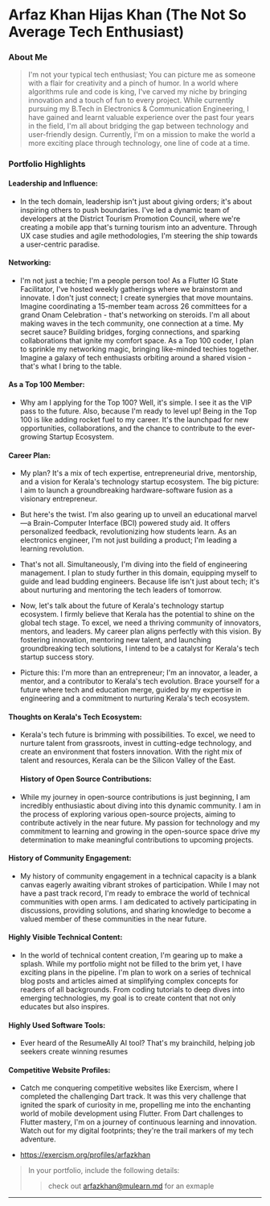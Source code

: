 # Arfaz Khan Hijas Khan (The Not So Average Tech Enthusiast)

### About Me

> I'm not your typical tech enthusiast; You can picture me as someone with a flair for creativity and a pinch of humor. In a world where algorithms rule and code is king, I've carved my niche by bringing innovation and a touch of fun to every project. While currently pursuing my B.Tech in Electronics & Communication Engineering, I have gained and learnt valuable experience over the past four years in the field, I'm all about bridging the gap between technology and user-friendly design. Currently, I'm on a mission to make the world a more exciting place through technology, one line of code at a time.


### Portfolio Highlights


#### Leadership and Influence:

- In the tech domain, leadership isn't just about giving orders; it's about inspiring others to push boundaries. I've led a dynamic team of developers at the District Tourism Promotion Council, where we're creating a mobile app that's turning tourism into an adventure. Through UX case studies and agile methodologies, I'm steering the ship towards a user-centric paradise.

#### Networking: 

- I'm not just a techie; I'm a people person too! As a Flutter IG State Facilitator, I've hosted weekly gatherings where we brainstorm and innovate. I don't just connect; I create synergies that move mountains. Imagine coordinating a 15-member team across 26 committees for a grand Onam Celebration - that's networking on steroids. I'm all about making waves in the tech community, one connection at a time. My secret sauce? Building bridges, forging connections, and sparking collaborations that ignite my comfort space. As a Top 100 coder, I plan to sprinkle my networking magic, bringing like-minded techies together. Imagine a galaxy of tech enthusiasts orbiting around a shared vision - that's what I bring to the table.

#### As a Top 100 Member:

- Why am I applying for the Top 100? Well, it's simple. I see it as the VIP pass to the future. Also, because I'm ready to level up! Being in the Top 100 is like adding rocket fuel to my career. It's the launchpad for new opportunities, collaborations, and the chance to contribute to the ever-growing Startup Ecosystem. 

#### Career Plan: 

- My plan? It's a mix of tech expertise, entrepreneurial drive, mentorship, and a vision for Kerala's technology startup ecosystem. The big picture: I aim to launch a groundbreaking hardware-software fusion as a visionary entrepreneur.

- But here's the twist. I'm also gearing up to unveil an educational marvel—a Brain-Computer Interface (BCI) powered study aid. It offers personalized feedback, revolutionizing how students learn. As an electronics engineer, I'm not just building a product; I'm leading a learning revolution.

- That's not all. Simultaneously, I'm diving into the field of engineering management. I plan to study further in this domain, equipping myself to guide and lead budding engineers. Because life isn't just about tech; it's about nurturing and mentoring the tech leaders of tomorrow.

- Now, let's talk about the future of Kerala's technology startup ecosystem. I firmly believe that Kerala has the potential to shine on the global tech stage. To excel, we need a thriving community of innovators, mentors, and leaders. My career plan aligns perfectly with this vision. By fostering innovation, mentoring new talent, and launching groundbreaking tech solutions, I intend to be a catalyst for Kerala's tech startup success story.

- Picture this: I'm more than an entrepreneur; I'm an innovator, a leader, a mentor, and a contributor to Kerala's tech evolution. Brace yourself for a future where tech and education merge, guided by my expertise in engineering and a commitment to nurturing Kerala's tech ecosystem. 

#### Thoughts on Kerala's Tech Ecosystem: 

- Kerala's tech future is brimming with possibilities. To excel, we need to nurture talent from grassroots, invest in cutting-edge technology, and create an environment that fosters innovation. With the right mix of talent and resources, Kerala can be the Silicon Valley of the East.

  #### History of Open Source Contributions:

- While my journey in open-source contributions is just beginning, I am incredibly enthusiastic about diving into this dynamic community. I am in the process of exploring various open-source projects, aiming to contribute actively in the near future. My passion for technology and my commitment to learning and growing in the open-source space drive my determination to make meaningful contributions to upcoming projects. 

#### History of Community Engagement:

-  My history of community engagement in a technical capacity is a blank canvas eagerly awaiting vibrant strokes of participation. While I may not have a past track record, I'm ready to embrace the world of technical communities with open arms. I am dedicated to actively participating in discussions, providing solutions, and sharing knowledge to become a valued member of these communities in the near future.

#### Highly Visible Technical Content:

- In the world of technical content creation, I'm gearing up to make a splash. While my portfolio might not be filled to the brim yet, I have exciting plans in the pipeline. I'm plan to work on a series of technical blog posts and articles aimed at simplifying complex concepts for readers of all backgrounds. From coding tutorials to deep dives into emerging technologies, my goal is to create content that not only educates but also inspires.

#### Highly Used Software Tools:

- Ever heard of the ResumeAlly AI tool? That's my brainchild, helping job seekers create winning resumes

#### Competitive Website Profiles:

- Catch me conquering competitive websites like Exercism, where I completed the challenging Dart track. It was this very challenge that ignited the spark of curiosity in me, propelling me into the enchanting world of mobile development using Flutter. From Dart challenges to Flutter mastery, I'm on a journey of continuous learning and innovation. Watch out for my digital footprints; they're the trail markers of my tech adventure.

- https://exercism.org/profiles/arfazkhan


> In your portfolio, include the following details:
>> check out [arfazkhan@mulearn.md](./profile/arfazkhan@mulearn.md) for an exmaple

---
